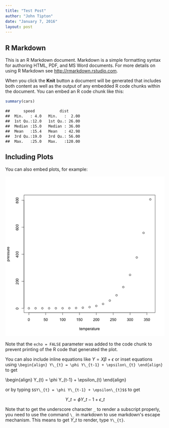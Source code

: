 ```yaml
---
title: "Test Post"
author: "John Tipton"
date: "January 7, 2016"
layout: post
---
```




## R Markdown

This is an R Markdown document. Markdown is a simple formatting syntax for authoring HTML, PDF, and MS Word documents. For more details on using R Markdown see <http://rmarkdown.rstudio.com>.

When you click the **Knit** button a document will be generated that includes both content as well as the output of any embedded R code chunks within the document. You can embed an R code chunk like this:


```r
summary(cars)
```

```
##      speed           dist       
##  Min.   : 4.0   Min.   :  2.00  
##  1st Qu.:12.0   1st Qu.: 26.00  
##  Median :15.0   Median : 36.00  
##  Mean   :15.4   Mean   : 42.98  
##  3rd Qu.:19.0   3rd Qu.: 56.00  
##  Max.   :25.0   Max.   :120.00
```

## Including Plots

You can also embed plots, for example:

![plot of chunk pressure](/figure/drafts/2016-01-01-Test/pressure-1.png)

Note that the `echo = FALSE` parameter was added to the code chunk to prevent printing of the R code that generated the plot.

You can also include inline equations like $Y = X \beta + \epsilon$ or inset equations using `\begin{align} Y\_{t} = \phi Y\_{t-1} + \epsilon\_{t} \end{align}` to get

\begin{align}
Y\_{t} = \phi Y\_{t-1} + \epsilon\_{t}
\end{align}

or by typing `$$Y\_{t} = \phi Y\_{t-1} + \epsilon\_{t}$$` to get

$$
Y\_{t} = \phi Y\_{t-1} + \epsilon\_{t}
$$

Note that to get the underscore character `_` to render a subscript properly, you need to use the command `\_` in markdown to use markdown's escape mechanism. This means to get $Y\_{t}$ to render, type `Y\_{t}`.
